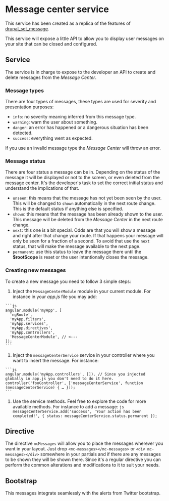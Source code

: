 # Message center service

This service has been created as a replica of the features of [drupal_set_message](https://api.drupal.org/api/drupal/includes%21bootstrap.inc/function/drupal_set_message/7).

This service will expose a little API to allow you to display user messages on your site that can be closed and configured.

## Service
The service is in charge to expose to the developer an API to create and delete messages from the *Message Center*.

### Message types
There are four types of messages, these types are used for severity and presentation purposes:

  * `info`: no severity meaning inferred from this message type.
  * `warning`: warn the user about something.
  * `danger`: an error has happened or a dangerous situation has been detected.
  * `success`: everything went as expected.

If you use an invalid message type the *Message Center* will throw an error.

### Message status
There are four status a message can be in. Depending on the status of the message it will be displayed or not to the screen, or even deleted from the message center. It's the developer's task to set the correct initial status and understand the implications of that.

  * `unseen`: this means that the message has not yet been seen by the user. This will be changed to `shown` automatically in the next route change. This is the default status if anything else is specified.
  * `shown`: this means that the message has been already shown to the user. This message will be deleted from the *Message Center* in the next route change.
  * `next`: this one is a bit special. Odds are that you will show a message and right after that change your route. If that happens your message will only be seen for a fraction of a second. To avoid that use the `next` status, that will make the message available to the next page.
  * `permanent`: use this status to leave the message there until the **$rootScope** is reset or the user intentionally closes the message.

### Creating new messages
To create a new message you need to follow 3 simple steps:

  1. Inject the `MessageCenterModule` module in your current module. For instance in your *app.js* file you may add:

    ```js
    angular.module('myApp', [
      'ngRoute',
      'myApp.filters',
      'myApp.services',
      'myApp.directives',
      'myApp.controllers',
      'MessageCenterModule', // <---
    ]);
    ```
  1. Inject the `messageCenterService` service in your controller where you want to insert the message. For instance:

    ```js
    angular.module('myApp.controllers', []). // Since you injected globally in app.js you don't need to do it here.
    controller('fooController', ['messageCenterService', function (messageCenterService) { … }]);
    ```
  1. Use the service methods. Feel free to explore the code for more available methods. For instance to add a message:
    ```js
    messageCenterService.add('success', 'Your action has been completed!', { status: messageCenterService.status.permanent });
    ```

## Directive
The directive `mcMessages` will allow you to place the messages wherever you want in your layout. Just drop `<mc-messages></mc-messages>` or `<div mc-messages></div>` somewhere in your partials and if there are any messages to be shown they will be shown there. Since it's a regular directive you can perform the common alterations and modifications to it to suit your needs.

## Bootstrap
This messages integrate seamlessly with the alerts from Twitter bootstrap.
